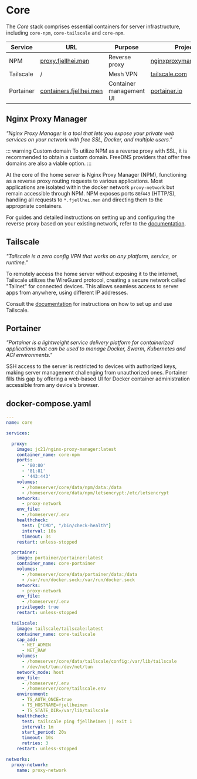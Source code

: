 # Core
The *Core* stack comprises essential containers for server infrastructure, including `core-npm`, `core-tailscale` and `core-npm`.

| Service | URL | Purpose | Project |
|---------|-----|-------- |---------|
| NPM | [proxy.fjellhei.men](https://proxy.fjellhei.men/) | Reverse proxy | [nginxproxymanager.com](https://nginxproxymanager.com/) |
| Tailscale | / | Mesh VPN | [tailscale.com](https://tailscale.com/) |
| Portainer | [containers.fjellhei.men](https://containers.fjellhei.men/) | Container management UI | [portainer.io](https://www.portainer.io/) |

## Nginx Proxy Manager
*"Nginx Proxy Manager is a tool that lets you expose your private web services on your network with free SSL, Docker, and multiple users."*

::: warning Custom domain
To utilize NPM as a reverse proxy with SSL, it is recommended to obtain a custom domain. FreeDNS providers that offer free domains are also a viable option.
:::

At the core of the home server is Nginx Proxy Manager (NPM), functioning as a reverse proxy routing requests to various applications. Most applications are isolated within the docker network `proxy-network` but remain accessible through NPM. NPM exposes ports `80`/`443` (HTTP/S), handling all requests to `*.fjellhei.men` and directing them to the appropriate containers.

For guides and detailed instructions on setting up and configuring the reverse proxy based on your existing network, refer to the [documentation](https://nginxproxymanager.com/guide/#quick-setup).

## Tailscale
*"Tailscale is a zero config VPN that works on any platform, service, or runtime."*

To remotely access the home server without exposing it to the internet, Tailscale utilizes the WireGuard protocol, creating a secure network called "Tailnet" for connected devices. This allows seamless access to server apps from anywhere, using different IP addresses.

Consult the [documentation](https://tailscale.com/kb/1017/install) for instructions on how to set up and use Tailscale.

## Portainer
*"Portainer is a lightweight service delivery platform for containerized applications that can be used to manage Docker, Swarm, Kubernetes and ACI environments."*

SSH access to the server is restricted to devices with authorized keys, making server management challenging from unauthorized ones. Portainer fills this gap by offering a web-based UI for Docker container administration accessible from any device's browser.

## docker-compose.yaml
```yaml
---
name: core

services:

  proxy:
    image: jc21/nginx-proxy-manager:latest
    container_name: core-npm
    ports:
      - '80:80'
      - '81:81'
      - '443:443'
    volumes:
      - /homeserver/core/data/npm/data:/data
      - /homeserver/core/data/npm/letsencrypt:/etc/letsencrypt
    networks:
      - proxy-network
    env_file:
      - /homeserver/.env
    healthcheck:
      test: ["CMD", "/bin/check-health"]
      interval: 10s
      timeout: 3s
    restart: unless-stopped

  portainer:
    image: portainer/portainer:latest
    container_name: core-portainer
    volumes:
      - /homeserver/core/data/portainer/data:/data
      - /var/run/docker.sock:/var/run/docker.sock
    networks:
      - proxy-network
    env_file:
      - /homeserver/.env
    privileged: true
    restart: unless-stopped

  tailscale:
    image: tailscale/tailscale:latest
    container_name: core-tailscale
    cap_add:
      - NET_ADMIN
      - NET_RAW
    volumes:
      - /homeserver/core/data/tailscale/config:/var/lib/tailscale
      - /dev/net/tun:/dev/net/tun
    network_mode: host
    env_file:
      - /homeserver/.env
      - /homeserver/core/tailscale.env
    environment:
      - TS_AUTH_ONCE=true
      - TS_HOSTNAME=fjellheimen
      - TS_STATE_DIR=/var/lib/tailscale
    healthcheck:
      test: tailscale ping fjellheimen || exit 1
      interval: 1m
      start_period: 20s
      timeout: 10s
      retries: 3
    restart: unless-stopped

networks:
  proxy-network:
    name: proxy-network

```